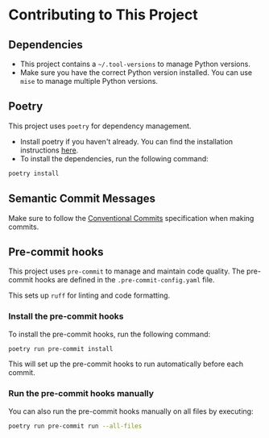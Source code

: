 # Contributing to This Project
## Dependencies
- This project contains a `~/.tool-versions` to manage Python versions.
- Make sure you have the correct Python version installed. You can use `mise` to manage multiple Python versions.

## Poetry
This project uses `poetry` for dependency management.
- Install poetry if you haven't already. You can find the installation instructions [here](https://python-poetry.org/docs/#installation).
- To install the dependencies, run the following command:
```bash
poetry install
```

## Semantic Commit Messages
Make sure to follow the [Conventional Commits](https://www.conventionalcommits.org/en/v1.0.0/) specification when making commits.

## Pre-commit hooks
This project uses `pre-commit` to manage and maintain code quality. The pre-commit hooks are defined in the `.pre-commit-config.yaml` file.

This sets up `ruff` for linting and code formatting.

### Install the pre-commit hooks
To install the pre-commit hooks, run the following command:

```bash
poetry run pre-commit install
```

This will set up the pre-commit hooks to run automatically before each commit.

### Run the pre-commit hooks manually
You can also run the pre-commit hooks manually on all files by executing:
```bash
poetry run pre-commit run --all-files
```
